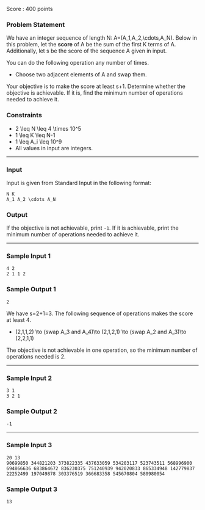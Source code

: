 Score : 400 points

### Problem Statement

We have an integer sequence of length N: A=(A\_1,A\_2,\cdots,A\_N).
Below in this problem, let the **score** of A be the sum of the first K terms of A.
Additionally, let s be the score of the sequence A given in input.

You can do the following operation any number of times.

* Choose two adjacent elements of A and swap them.

Your objective is to make the score at least s+1.
Determine whether the objective is achievable. If it is, find the minimum number of operations needed to achieve it.

### Constraints

* 2 \leq N \leq 4 \times 10^5
* 1 \leq K \leq N-1
* 1 \leq A\_i \leq 10^9
* All values in input are integers.

---

### Input

Input is given from Standard Input in the following format:

```
N K
A_1 A_2 \cdots A_N
```

### Output

If the objective is not achievable, print `-1`.
If it is achievable, print the minimum number of operations needed to achieve it.

---

### Sample Input 1

```
4 2
2 1 1 2
```

### Sample Output 1

```
2
```

We have s=2+1=3.
The following sequence of operations makes the score at least 4.

* (2,1,1,2) \to (swap A\_3 and A\_4)\to (2,1,2,1) \to (swap A\_2 and A\_3)\to (2,2,1,1)

The objective is not achievable in one operation, so the minimum number of operations needed is 2.

---

### Sample Input 2

```
3 1
3 2 1
```

### Sample Output 2

```
-1
```

---

### Sample Input 3

```
20 13
90699850 344821203 373822335 437633059 534203117 523743511 568996900 694866636 683864672 836230375 751240939 942020833 865334948 142779837 22252499 197049878 303376519 366683358 545670804 580980054
```

### Sample Output 3

```
13
```